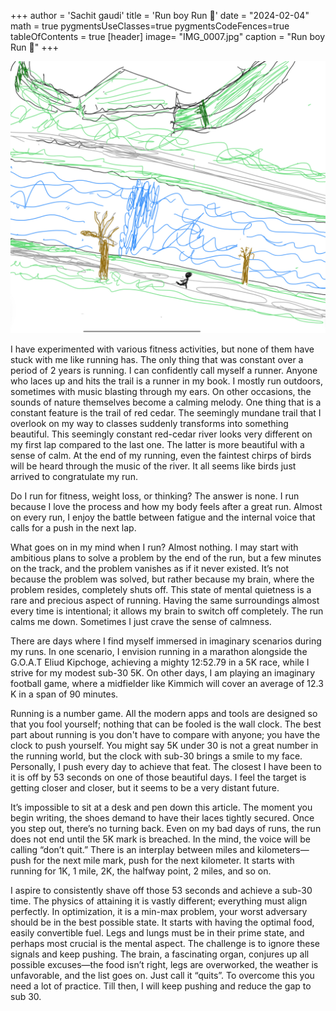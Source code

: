 +++
author = 'Sachit gaudi'
title = 'Run boy Run 🏃'
date = "2024-02-04"
math = true
pygmentsUseClasses=true
pygmentsCodeFences=true
tableOfContents = true
[header]
  image= "IMG_0007.jpg"
  caption = "Run boy Run 🏃"
+++

<img src="IMG_0007.jpg" />

I have experimented with various fitness activities, but none of them have stuck with me like running has. The only thing that was constant over a period of 2 years is running. I can confidently call myself a runner. Anyone who laces up and hits the trail is a runner in my book. I mostly run outdoors, sometimes with music blasting through my ears. On other occasions, the sounds of nature themselves become a calming melody. One thing that is a constant feature is the trail of red cedar. The seemingly mundane trail that I overlook on my way to classes suddenly transforms into something beautiful. This seemingly constant red-cedar river looks very different on my first lap compared to the last one. The latter is more beautiful with a sense of calm. At the end of my running, even the faintest chirps of birds will be heard through the music of the river. It all seems like birds just arrived to congratulate my run.

Do I run for fitness, weight loss, or thinking? The answer is none. I run because I love the process and how my body feels after a great run. Almost on every run, I enjoy the battle between fatigue and the internal voice that calls for a push in the next lap.

What goes on in my mind when I run? Almost nothing. I may start with ambitious plans to solve a problem by the end of the run, but a few minutes on the track, and the problem vanishes as if it never existed. It’s not because the problem was solved, but rather because my brain, where the problem resides, completely shuts off. This state of mental quietness is a rare and precious aspect of running. Having the same surroundings almost every time is intentional; it allows my brain to switch off completely. The run calms me down. Sometimes I just crave the sense of calmness.

There are days where I find myself immersed in imaginary scenarios during my runs. In one scenario, I envision running in a marathon alongside the G.O.A.T Eliud Kipchoge, achieving a mighty 12:52.79 in a 5K race, while I strive for my modest sub-30 5K. On other days, I am playing an imaginary football game, where a midfielder like Kimmich will cover an average of 12.3 K in a span of 90 minutes.

Running is a number game. All the modern apps and tools are designed so that you fool yourself; nothing that can be fooled is the wall clock. The best part about running is you don't have to compare with anyone; you have the clock to push yourself. You might say 5K under 30 is not a great number in the running world, but the clock with sub-30 brings a smile to my face. Personally, I push every day to achieve that feat. The closest I have been to it is off by 53 seconds on one of those beautiful days. I feel the target is getting closer and closer, but it seems to be a very distant future.

It’s impossible to sit at a desk and pen down this article. The moment you begin writing, the shoes demand to have their laces tightly secured. Once you step out, there’s no turning back. Even on my bad days of runs, the run does not end until the 5K mark is breached. In the mind, the voice will be calling “don’t quit.” There is an interplay between miles and kilometers—push for the next mile mark, push for the next kilometer. It starts with running for 1K, 1 mile, 2K, the halfway point, 2 miles, and so on.

I aspire to consistently shave off those 53 seconds and achieve a sub-30 time. The physics of attaining it is vastly different; everything must align perfectly. In optimization, it is a min-max problem, your worst adversary should be in the best possible state. It starts with having the optimal food, easily convertible fuel. Legs and lungs must be in their prime state, and perhaps most crucial is the mental aspect. The challenge is to ignore these signals and keep pushing. The brain, a fascinating organ, conjures up all possible excuses—the food isn’t right, legs are overworked, the weather is unfavorable, and the list goes on. Just call it “quits”. To overcome this you need a lot of practice. Till then, I will keep pushing and reduce the gap to sub 30.